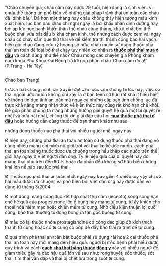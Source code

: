 <p>&quot;Chào chuyên gia, cháu năm nay được 29 tuổi, hiện đang là sinh viên. vì chưa thể thông tin phổ biến về những giải pháp tránh thai an toàn cần cháu đã &#39;dính bầu&#39;. Đã hơn một tháng nay cháu không thấy hiện tượng máu kinh xuất hiện. lúc ban đầu cháu chỉ nghĩ ngay là bởi khẩu phần dinh dưỡng hay bởi áp lực học hành khiến thân thể cháu căng thẳng, khá ít chất bởi thế buộc phải vừa bắt đầu bị khá chạm kinh. thế nhưng cách được xem vài ngày cháu có chạy sắm que thử thai về để kiểm tra thì thành công báo hai vạch. hiện giờ cháu đang cực kỳ hoang sở hữu, cháu muốn sử dụng thuốc phá thai an toàn để loại bỏ thai chạy tuy nhiên ko nhận ra <a href="http://phathaiantoanhcm.com/thuoc-pha-thai-an-toan-mua-o-dau-va-gia-bao-nhieu-tien-5.html"><strong>thuốc phá thai mua ở đâu</strong></a> và cách dùng như thế nào? Cháu mong các chuyên gia Phòng khám nam khoa Phụ Khoa Đại Đông trả lời góp phần cháu. Cháu cảm ơn ạ!&quot; (P.Trang - Hà Tây)</p>

<p><img alt="" src="http://phathaiantoanhcm.com/upload/hinhanh/cach-pha-thai-bang-thuoc-dong-y-3.jpg" /></p>

<p>Chào bạn Trang!</p>

<p>trước nhất chúng mình xin truyền đạt cảm xúc của chúng ta lúc này, việc có thai ngoài ước muốn không chỉ xảy ra ở bạn teen sở hữu rất khá ít hiểu biết về thông tin dục tình an toàn mà ngay cả những cặp bạn tình chồng lúc đã thực khả năng mang nhận thức về kiến thức này cũng rất khó hạn chế khỏi. Để góp phần chúng ta mang những hướng giải quyết hệ quả một bí quyết rẻ nhất và bừa bãi nhất, chúng tôi xin giải đáp câu hỏi <a href="http://phathaiantoanhcm.com/thuoc-pha-thai-an-toan-mua-o-dau-va-gia-bao-nhieu-tien-5.html"><strong>mua thuốc phá thai ở đâu</strong></a> hoặc hướng dẫn dùng thuốc để bạn tham khảo như sau:</p>

<p>những dòng thuốc nạo phá thai với nhiều người nhất ngày nay</p>

<p>Ø hiện nay, chứng phá thai an toàn an toàn sử dụng thuốc phá thai đang vô cùng nhiều mang chị mình nữ giới trót với thai ko kể ước muốn. cách phá thai an toàn bằng thuốc được ưa chuộng trong hầu khắp các nước trên thế giới hay ngay ở Việt người đàn ông. Tỷ lệ hiệu quả của bí quyết này đối mang thai phụ trên đến 90 % hoặc đa phần đều không sở hữu biến chứng khá lớn nề nào sau lúc phá thai.</p>

<p>Ø Thuốc nạo phá thai an toàn nhất ngày nay bao gồm 4 chiếc tuy vậy chỉ có hai mẫu được ưa chuộng và phổ biến bởi Việt đàn ông hay được dẫn vô dùng từ tháng 3/2004.</p>

<p>Ø một dòng mang công dục kết hợp chất thụ cảm (recepto) song song hạn chế hệ quả của progesterone lên ổ bụng hay màng tử cung, từ ấy khiến cho thoái hóa niêm mạc hoặc khiến mềm tử cung. Nhờ điều kiện thuận lợi cuối cùng, bào thai thường tự động bong ra tận gốc buồng tử cung.</p>

<p>Ø mẫu có lại thuộc nhóm prostaglandine có công dục giúp đỡ kích thích thành tử cung hoặc cổ tử cung co bóp để đẩy bào thai ra triệt để tử cung.</p>

<p>Ø quá trình phá thai an toàn bắt buộc phải sử dụng hài hòa 2 cái thuốc phá thai an toàn này mới mang đến hiệu quả. người bị mắc bệnh phải hiểu được quy trình và cách <a href="http://phathaiantoanhcm.com/cach-pha-thai-bang-thuoc-dong-y-12.html"><strong>cách phá thai bằng thuốc đông y</strong></a> này với nhiều người để giảm thiểu gây ra các hậu quả lớn về sau như: rong huyết, sốc thuốc, sót thai, tim thai vẫn đập và thai bị chết lưu trong suốt tử cung.</p>

